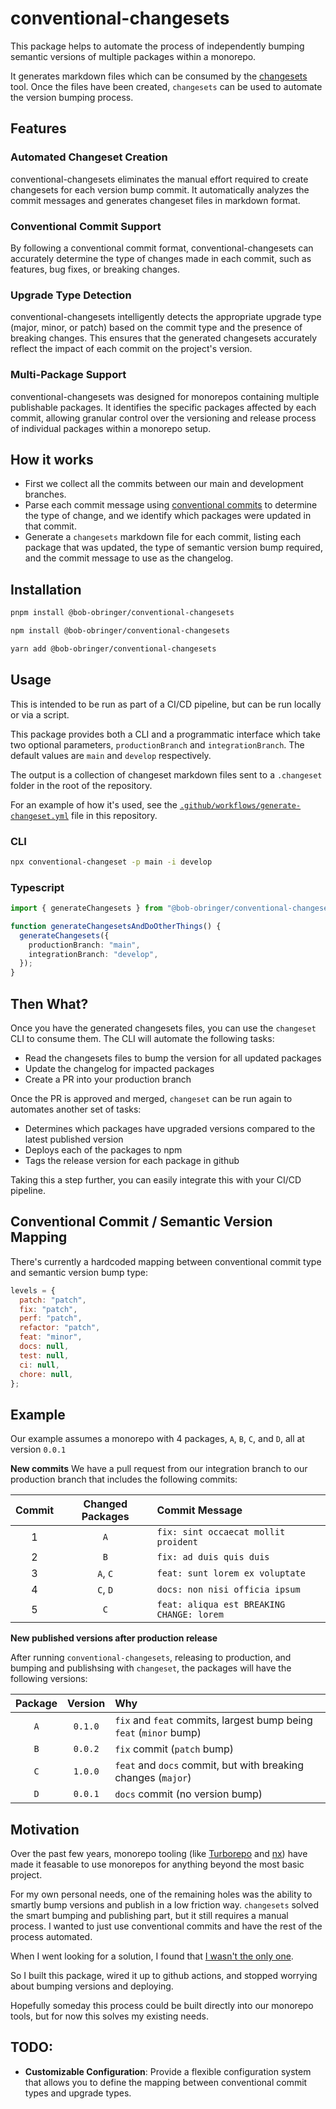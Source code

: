 # conventional-changesets

This package helps to automate the process of independently bumping semantic versions of multiple packages within a monorepo.

It generates markdown files which can be consumed by the [changesets](https://github.com/changesets/changesets) tool. Once the files have been created, `changesets` can be used to automate the version bumping process.

## Features

### Automated Changeset Creation

conventional-changesets eliminates the manual effort required to create changesets for each version bump commit. It automatically analyzes the commit messages and generates changeset files in markdown format.

### Conventional Commit Support

By following a conventional commit format, conventional-changesets can accurately determine the type of changes made in each commit, such as features, bug fixes, or breaking changes.

### Upgrade Type Detection

conventional-changesets intelligently detects the appropriate upgrade type (major, minor, or patch) based on the commit type and the presence of breaking changes. This ensures that the generated changesets accurately reflect the impact of each commit on the project's version.

### Multi-Package Support

conventional-changesets was designed for monorepos containing multiple publishable packages. It identifies the specific packages affected by each commit, allowing granular control over the versioning and release process of individual packages within a monorepo setup.

## How it works

- First we collect all the commits between our main and development branches.
- Parse each commit message using [conventional commits](https://www.conventionalcommits.org/en/v1.0.0/) to determine the type of change, and we identify which packages were updated in that commit.
- Generate a `changesets` markdown file for each commit, listing each package that was updated, the type of semantic version bump required, and the commit message to use as the changelog.

## Installation

```bash
pnpm install @bob-obringer/conventional-changesets
```

```bash
npm install @bob-obringer/conventional-changesets
```

```bash
yarn add @bob-obringer/conventional-changesets
```

## Usage

This is intended to be run as part of a CI/CD pipeline, but can be run locally or via a script.

This package provides both a CLI and a programmatic interface which take two optional parameters, `productionBranch` and `integrationBranch`. The default values are `main` and `develop` respectively.

The output is a collection of changeset markdown files sent to a `.changeset` folder in the root of the repository.

For an example of how it's used, see the [`.github/workflows/generate-changeset.yml`](./.github/workflows/generate-changeset.yml) file in this repository.

### CLI

```bash
npx conventional-changeset -p main -i develop
```

### Typescript

```typescript
import { generateChangesets } from "@bob-obringer/conventional-changesets";

function generateChangesetsAndDoOtherThings() {
  generateChangesets({
    productionBranch: "main",
    integrationBranch: "develop",
  });
}
```

## Then What?

Once you have the generated changesets files, you can use the `changeset` CLI to consume them. The CLI will automate the following tasks:

- Read the changesets files to bump the version for all updated packages
- Update the changelog for impacted packages
- Create a PR into your production branch

Once the PR is approved and merged, `changeset` can be run again to automates another set of tasks:

- Determines which packages have upgraded versions compared to the latest published version
- Deploys each of the packages to npm
- Tags the release version for each package in github

Taking this a step further, you can easily integrate this with your CI/CD pipeline.

## Conventional Commit / Semantic Version Mapping

There's currently a hardcoded mapping between conventional commit type and semantic version bump type:

```javascript
levels = {
  patch: "patch",
  fix: "patch",
  perf: "patch",
  refactor: "patch",
  feat: "minor",
  docs: null,
  test: null,
  ci: null,
  chore: null,
};
```

## Example

Our example assumes a monorepo with 4 packages, `A`, `B`, `C`, and `D`, all at version `0.0.1`

**New commits**
We have a pull request from our integration branch to our production branch that includes the following commits:

| Commit | Changed Packages | Commit Message                            |
| :----: | :--------------: | :---------------------------------------- |
|   1    |       `A`        | `fix: sint occaecat mollit proident`      |
|   2    |       `B`        | `fix: ad duis quis duis`                  |
|   3    |     `A`, `C`     | `feat: sunt lorem ex voluptate`           |
|   4    |     `C`, `D`     | `docs: non nisi officia ipsum`            |
|   5    |       `C`        | `feat: aliqua est BREAKING CHANGE: lorem` |

**New published versions after production release**

After running `conventional-changesets`, releasing to production, and bumping and publishsing with `changeset`, the packages will have the following versions:

| Package | Version | Why                                                                |
| :-----: | :-----: | :----------------------------------------------------------------- |
|   `A`   | `0.1.0` | `fix` and `feat` commits, largest bump being `feat` (`minor` bump) |
|   `B`   | `0.0.2` | `fix` commit (`patch` bump)                                        |
|   `C`   | `1.0.0` | `feat` and `docs` commit, but with breaking changes (`major`)      |
|   `D`   | `0.0.1` | `docs` commit (no version bump)                                    |

## Motivation

Over the past few years, monorepo tooling (like [Turborepo](https://turbo.build/repo) and [nx](https://nx.dev/)) have made it feasable to use monorepos for anything beyond the most basic project.

For my own personal needs, one of the remaining holes was the ability to smartly bump versions and publish in a low friction way. `changesets` solved the smart bumping and publishing part, but it still requires a manual process. I wanted to just use conventional commits and have the rest of the process automated.

When I went looking for a solution, I found that [I wasn't the only one](https://github.com/changesets/changesets/issues/862).

So I built this package, wired it up to github actions, and stopped worrying about bumping versions and deploying.

Hopefully someday this process could be built directly into our monorepo tools, but for now this solves my existing needs.

## TODO:

- **Customizable Configuration**: Provide a flexible configuration system that allows you to define the mapping between conventional commit types and upgrade types.
